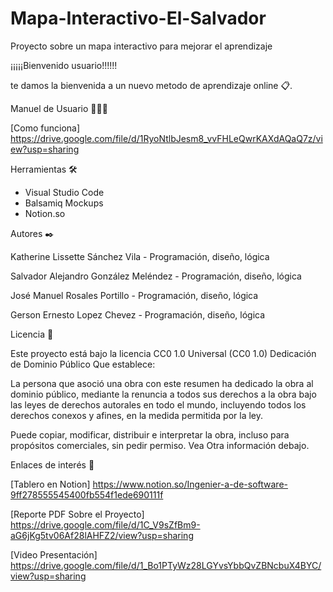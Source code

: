 # Mapa-Interactivo-El-Salvador
Proyecto sobre un mapa interactivo para mejorar el aprendizaje 




¡¡¡¡¡Bienvenido usuario!!!!!!

te damos la bienvenida a un nuevo metodo de aprendizaje online 📋.


Manuel de Usuario 🧑🏻‍💻

[Como funciona] https://drive.google.com/file/d/1RyoNtlbJesm8_vvFHLeQwrKAXdAQaQ7z/view?usp=sharing

Herramientas 🛠️

- Visual Studio Code
- Balsamiq Mockups
- Notion.so


Autores ✒️

Katherine Lissette Sánchez Vila - Programación, diseño, lógica 

Salvador Alejandro González Meléndez - Programación, diseño, lógica 

José Manuel Rosales Portillo - Programación, diseño, lógica 

Gerson Ernesto Lopez Chevez - Programación, diseño, lógica 



Licencia 📄

Este proyecto está bajo la licencia CC0 1.0 Universal (CC0 1.0) Dedicación de Dominio Público
Que establece:

La persona que asoció una obra con este resumen ha dedicado la obra al dominio público, mediante la renuncia a todos 
sus derechos 
a la obra bajo las leyes de derechos autorales en todo el mundo, 
incluyendo todos los derechos conexos y afines, en la medida permitida por la ley.

Puede copiar, modificar, distribuir e interpretar la obra, incluso para propósitos comerciales, 
sin pedir permiso. Vea Otra información debajo.



Enlaces de interés 👀

[Tablero en Notion] https://www.notion.so/Ingenier-a-de-software-9ff278555545400fb554f1ede690111f
 
[Reporte PDF Sobre el Proyecto] https://drive.google.com/file/d/1C_V9sZfBm9-aG6jKg5tv06Af28lAHFZ2/view?usp=sharing

[Video Presentación] https://drive.google.com/file/d/1_Bo1PTyWz28LGYvsYbbQvZBNcbuX4BYC/view?usp=sharing

